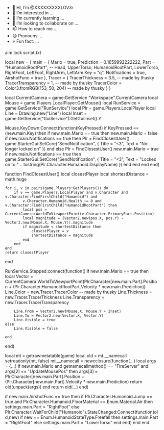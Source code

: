 - 👋 Hi, I’m @XXXXXXXXXLOV3r
- 👀 I’m interested in ...
- 🌱 I’m currently learning ...
- 💞️ I’m looking to collaborate on ...
- 📫 How to reach me ...
- 😄 Pronouns: ...
- ⚡ Fun fact: ...

<!---
XXXXXXXXXLOV3r/XXXXXXXXXLOV3r is a ✨ special ✨ repository because its `README.md` (this file) appears on your GitHub profile.
You can click the Preview link to take a look at your changes.
--->aim lock script.txt
local new = { 
    main = { 
        Mario = true,
        Prediction = 0.1659992222222,
        Part = "HumanoidRootPart", -- Head, UpperTorso, HumanoidRootPart, LowerTorso, RightFoot, LeftFoot, RightArm, LeftArm 
        Key = "q",
        Notifications = true,
        AirshotFunc = true
    },
    Tracer = { 
        TracerThickness = 3.5, -- made by thusky
        TracerTransparency = 1, -- made by thusky
        TracerColor = Color3.fromRGB(153, 50, 204) -- made by thusky
    }
}


local CurrentCamera = game:GetService "Workspace".CurrentCamera
local Mouse = game.Players.LocalPlayer:GetMouse()
local RunService = game:GetService("RunService")
local Plr = game.Players.LocalPlayer
local Line = Drawing.new("Line")
local Inset = game:GetService("GuiService"):GetGuiInset().Y

Mouse.KeyDown:Connect(function(KeyPressed)
    if KeyPressed == (new.main.Key) then
        if new.main.Mario == true then
            new.main.Mario = false
            if new.main.Notifications == true then
                Plr = FindClosestUser()
                game.StarterGui:SetCore("SendNotification", {
                    Title = "<3",
                    Text = "No longer locked on"
                })
            end
        else
            Plr = FindClosestUser()
            new.main.Mario = true
            if new.main.Notifications == true then
                game.StarterGui:SetCore("SendNotification", {
                    Title = "<3",
                    Text = "Locked on to:" .. tostring(Plr.Character.Humanoid.DisplayName)
                })
            end
        end
    end
end)

function FindClosestUser()
    local closestPlayer
    local shortestDistance = math.huge

    for i, v in pairs(game.Players:GetPlayers()) do
        if v ~= game.Players.LocalPlayer and v.Character and v.Character:FindFirstChild("Humanoid") and
            v.Character.Humanoid.Health ~= 0 and v.Character:FindFirstChild("HumanoidRootPart") then
            local pos = CurrentCamera:WorldToViewportPoint(v.Character.PrimaryPart.Position)
            local magnitude = (Vector2.new(pos.X, pos.Y) - Vector2.new(Mouse.X, Mouse.Y)).magnitude
            if magnitude < shortestDistance then
                closestPlayer = v
                shortestDistance = magnitude
            end
        end
    end
    return closestPlayer
end




RunService.Stepped:connect(function()
    if new.main.Mario == true then
        local Vector = CurrentCamera:WorldToViewportPoint(Plr.Character[new.main.Part].Position +
                                                              (Plr.Character.HumanoidRootPart.Velocity *
                                                                  new.main.Prediction))
        Line.Color = new.Tracer.TracerColor                                                                          -- made by thusky
        Line.Thickness = new.Tracer.TracerThickness
        Line.Transparency = new.Tracer.TracerTransparency
 

        Line.From = Vector2.new(Mouse.X, Mouse.Y + Inset)
        Line.To = Vector2.new(Vector.X, Vector.Y)
        Line.Visible = true
    else
        Line.Visible = false

    end
end)


local mt = getrawmetatable(game)
local old = mt.__namecall
setreadonly(mt, false)
mt.__namecall = newcclosure(function(...)
    local args = {...}
    if new.main.Mario and getnamecallmethod() == "FireServer" and args[2] == "UpdateMousePos" then
        args[3] = Plr.Character[new.main.Part].Position +
                      (Plr.Character[new.main.Part].Velocity * new.main.Prediction)
        return old(unpack(args))
    end
    return old(...)
end)

if new.main.AirshotFunc == true then
    if Plr.Character.Humanoid.Jump == true and Plr.Character.Humanoid.FloorMaterial == Enum.Material.Air then
        settings.main.Part = "RightFoot"
    else
        Plr.Character:WaitForChild("Humanoid").StateChanged:Connect(function(old,new)
            if new == Enum.HumanoidStateType.Freefall then
                settings.main.Part = "RightFoot"
            else
                settings.main.Part = "LowerTorso"
            end
        end)
    end
end
